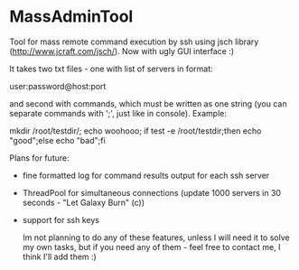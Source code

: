 MassAdminTool
=============

Tool for mass remote command execution by ssh using jsch library (http://www.jcraft.com/jsch/).
Now with ugly GUI interface :)

It takes two txt files - one with list of servers in format:

   user:password@host:port
   
and second with commands, which must be written as one string (you can separate commands with ';', just like in console).
Example:

  mkdir /root/testdir/; echo woohooo; if test -e /root/testdir;then echo "good";else echo "bad";fi 
  
Plans for future:

 - fine formatted log for command results output for each ssh server
 - ThreadPool for simultaneous connections (update 1000 servers in 30 seconds - "Let Galaxy Burn" (c))
 - support for ssh keys   
 
   Im not planning to do any of these features, unless I will need it to solve my own tasks, 
 but if you need any of them - feel free to contact me, I think I'll add them :) 
